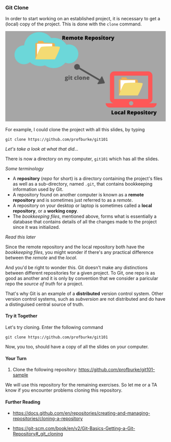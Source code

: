 ### Git Clone

In order to start working on an established project, it is necessary to get a (local) copy of the project. This is done with the `clone` command.

![git clone image](images/clone.png)

For example, I could clone the project with all this slides, by typing

```
git clone https://github.com/profburke/git101
```

_Let's take a look at what that did..._

There is now a directory on my computer, `git101` which has all the slides.

_Some terminology_

- A **repository** (_repo_ for short) is a directory containing the project's files as well as a sub-directory, named `.git`, that contains bookkeeping information used by Git.
- A repository found on another computer is known as a **remote repository** and is sometimes just referred to as a _remote_.
- A repository on your desktop or laptop is sometimes called a **local repository**, or a **working copy**.
- The _bookkeeping files_, mentioned above, forms what is essentially a database that contains details of all the changes made to the project since it was initialized.

_Read this later_

Since the remote repository and the local repository both have the _bookkeeping files_, you might wonder if there's any practical difference between the _remote_ and the _local_.

And you'd be right to wonder this. Git doesn't make any distinctions between different repositories for a given project. To Git, one repo is as good as another and it is only by convention that we consider a paricular repo the _source of truth_ for a project.

That's why Git is an example of a **distributed** version control system. Other version control systems, such as _subversion_ are not distributed and do have a distinguised central source of truth.


#### Try it Together

Let's try cloning. Enter the following command

```
git clone https://github.com/profburke/git101
```

Now, you too, should have a copy of all the slides on your computer.

#### Your Turn

1. Clone the following repository: https://github.com/profburke/git101-sample

We will use this repository for the remaining exercises. So let me or a TA know if you encounter problems cloning this repository.

#### Further Reading

- https://docs.github.com/en/repositories/creating-and-managing-repositories/cloning-a-repository

- https://git-scm.com/book/en/v2/Git-Basics-Getting-a-Git-Repository#_git_cloning

